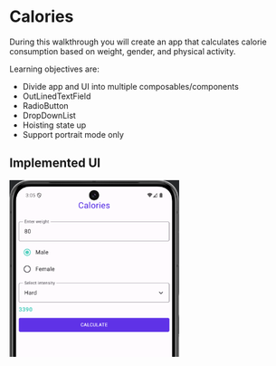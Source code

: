 # Calories

During this walkthrough you will create an app that calculates calorie consumption based on weight, gender, and physical activity.

Learning objectives are:
- Divide app and UI into multiple composables/components
- OutLinedTextField
- RadioButton
- DropDownList
- Hoisting state up
- Support portrait mode only


## Implemented UI

<img src="implemented_ui.png" alt="User Interface Main View" width="300"/>